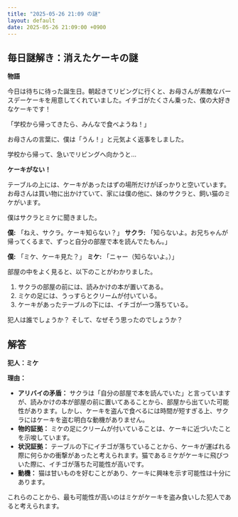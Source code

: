 ```yaml
---
title: "2025-05-26 21:09 の謎"
layout: default
date: 2025-05-26 21:09:00 +0900
---
```

## 毎日謎解き：消えたケーキの謎

**物語**

今日は待ちに待った誕生日。朝起きてリビングに行くと、お母さんが素敵なバースデーケーキを用意してくれていました。イチゴがたくさん乗った、僕の大好きなケーキです！

「学校から帰ってきたら、みんなで食べようね！」

お母さんの言葉に、僕は「うん！」と元気よく返事をしました。

学校から帰って、急いでリビングへ向かうと…

**ケーキがない！**

テーブルの上には、ケーキがあったはずの場所だけがぽっかりと空いています。お母さんは買い物に出かけていて、家には僕の他に、妹のサクラと、飼い猫のミケがいます。

僕はサクラとミケに聞きました。

**僕:** 「ねえ、サクラ。ケーキ知らない？」
**サクラ:** 「知らないよ。お兄ちゃんが帰ってくるまで、ずっと自分の部屋で本を読んでたもん。」

**僕:** 「ミケ、ケーキ見た？」
**ミケ:** 「ニャー（知らないよ。）」

部屋の中をよく見ると、以下のことがわかりました。

1.  サクラの部屋の前には、読みかけの本が置いてある。
2.  ミケの足には、うっすらとクリームが付いている。
3.  ケーキがあったテーブルの下には、イチゴが一つ落ちている。

犯人は誰でしょうか？ そして、なぜそう思ったのでしょうか？

## 解答

**犯人：ミケ**

**理由：**

*   **アリバイの矛盾：** サクラは「自分の部屋で本を読んでいた」と言っていますが、読みかけの本が部屋の前に置いてあることから、部屋から出ていた可能性があります。しかし、ケーキを盗んで食べるには時間が短すぎる上、サクラにはケーキを盗む明白な動機がありません。
*   **物的証拠：** ミケの足にクリームが付いていることは、ケーキに近づいたことを示唆しています。
*   **状況証拠：** テーブルの下にイチゴが落ちていることから、ケーキが運ばれる際に何らかの衝撃があったと考えられます。猫であるミケがケーキに飛びついた際に、イチゴが落ちた可能性が高いです。
*   **動機：** 猫は甘いものを好むことがあり、ケーキに興味を示す可能性は十分にあります。

これらのことから、最も可能性が高いのはミケがケーキを盗み食いした犯人であると考えられます。

